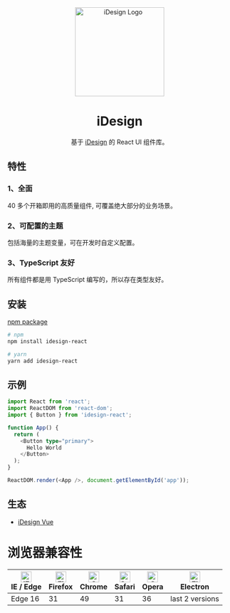 <div align="center">
  <a href="https://idesign-react.vercel.app/" target="_blank">
    <img alt="iDesign Logo" width="200" src="https://i.postimg.cc/fbLPyXJd/logo.png"/>
  </a>
</div>

<div align="center">
  <h1>iDesign</h1>
</div>

<div align="center">

基于 [iDesign](https://idesign-react.vercel.app/) 的 React UI 组件库。

</div>

## 特性

### 1、全面

40 多个开箱即用的高质量组件, 可覆盖绝大部分的业务场景。

### 2、可配置的主题

包括海量的主题变量，可在开发时自定义配置。

### 3、TypeScript 友好

所有组件都是用 TypeScript 编写的，所以存在类型友好。

## 安装

[npm package](https://www.npmjs.com/package/idesign-react)

```bash
# npm
npm install idesign-react

# yarn
yarn add idesign-react
```

## 示例

```typescript
import React from 'react';
import ReactDOM from 'react-dom';
import { Button } from 'idesign-react';

function App() {
  return (
    <Button type="primary">
      Hello World
    </Button>
  );
}

ReactDOM.render(<App />, document.getElementById('app'));
```

## 生态

- [iDesign Vue](https://idesign-vue.vercel.app/)

# 浏览器兼容性

| [<img src="https://p1-arco.byteimg.com/tos-cn-i-uwbnlip3yd/08095282566ac4e0fd98f89aed934b65.png~tplv-uwbnlip3yd-png.png" alt="IE / Edge" width="24px" height="24px" />](http://godban.github.io/browsers-support-badges/)<br/>IE / Edge | [<img src="https://p1-arco.byteimg.com/tos-cn-i-uwbnlip3yd/40ad73571879dd8d9fd3fd524e0e45a4.png~tplv-uwbnlip3yd-png.png" alt="Firefox" width="24px" height="24px" />](http://godban.github.io/browsers-support-badges/)<br/>Firefox | [<img src="https://p1-arco.byteimg.com/tos-cn-i-uwbnlip3yd/4f59d35f6d6837b042c8badd95871b1d.png~tplv-uwbnlip3yd-png.png" alt="Chrome" width="24px" height="24px" />](http://godban.github.io/browsers-support-badges/)<br/>Chrome | [<img src="https://p1-arco.byteimg.com/tos-cn-i-uwbnlip3yd/eee2667f837a9c2ed531805850bf43ec.png~tplv-uwbnlip3yd-png.png" alt="Safari" width="24px" height="24px" />](http://godban.github.io/browsers-support-badges/)<br/>Safari | [<img src="https://p1-arco.byteimg.com/tos-cn-i-uwbnlip3yd/3240334d3967dd263c8f4cdd2d93c525.png~tplv-uwbnlip3yd-png.png" alt="Opera" width="24px" height="24px" />](http://godban.github.io/browsers-support-badges/)<br/>Opera | [<img src="https://p1-arco.byteimg.com/tos-cn-i-uwbnlip3yd/f2454685df95a1a557a61861c5bec256.png~tplv-uwbnlip3yd-png.png" alt="Electron" width="24px" height="24px" />](http://godban.github.io/browsers-support-badges/)<br/>Electron |
| --------- | --------- | --------- | --------- | --------- | --------- |
| Edge 16| 31| 49 | 31 | 36 | last 2 versions |
